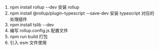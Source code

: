 1. npm install rollup --dev     安装 rollup
2. npm install @rollup/plugin-typescript --save-dev     安装 typescript 对应的处理插件
3. npm install tslib --dev
4. 编写 rollup.config.js 配置文件
5. npm run build 打包
6. 引入 esm 文件使用